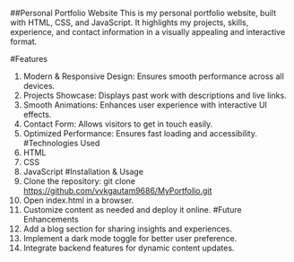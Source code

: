 ##Personal Portfolio Website
This is my personal portfolio website, built with HTML, CSS, and JavaScript. It highlights my projects, skills, experience, and contact information in a visually appealing and interactive format.

#Features
1. Modern & Responsive Design: Ensures smooth performance across all devices.
2. Projects Showcase: Displays past work with descriptions and live links.
3. Smooth Animations: Enhances user experience with interactive UI effects.
4. Contact Form: Allows visitors to get in touch easily.
5.  Optimized Performance: Ensures fast loading and accessibility.
#Technologies Used
1. HTML
2. CSS
3. JavaScript
#Installation & Usage
1. Clone the repository:
      git clone https://github.com/vvkgautam9686/MyPortfolio.git
2. Open index.html in a browser.
3. Customize content as needed and deploy it online.
#Future Enhancements
1. Add a blog section for sharing insights and experiences.
2. Implement a dark mode toggle for better user preference.
3. Integrate backend features for dynamic content updates.
